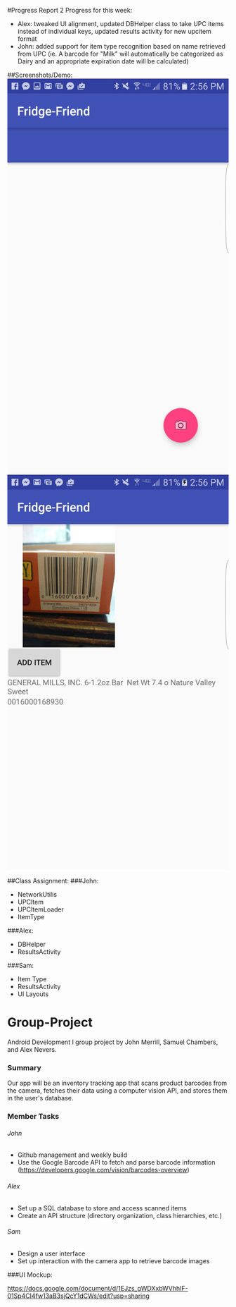 #Progress Report 2
Progress for this week:
- Alex: tweaked UI alignment, updated DBHelper class to take UPC items instead of individual keys, updated results activity for new upcitem format
- John: added support for item type recognition based on name retrieved from UPC (ie. A barcode for "Milk" will automatically be categorized as Dairy and an appropriate expiration date will be calculated)

##Screenshots/Demo:
![Alt text](/screenshot/MainActivity.png?raw=true "MainActivity")
![Alt text](/screenshot/ResultActivity.png?raw=true "ResultsActivity")

##Class Assignment:
###John:
- NetworkUtilis
- UPCItem
- UPCItemLoader
- ItemType

###Alex:
- DBHelper
- ResultsActivity

###Sam:
- Item Type 
- ResultsActivity
- UI Layouts
 
# Group-Project
Android Development I group project by John Merrill, Samuel Chambers, and Alex Nevers. 


### Summary
Our app will be an inventory tracking app that scans product barcodes from the camera, fetches their data using a computer vision API, and stores them in the user's database.

### Member Tasks
###### John
- Github management and weekly build 
- Use the Google Barcode API to fetch and parse barcode information 
  (https://developers.google.com/vision/barcodes-overview)

###### Alex
- Set up a SQL database to store and access scanned items 
- Create an API structure (directory organization, class hierarchies, etc.)

###### Sam
- Design a user interface
- Set up interaction with the camera app to retrieve barcode images

###UI Mockup:

https://docs.google.com/document/d/1EJzs_gWDXxbWVhhIF-01Sp4CI4fw13aB3sjQcY1dCWs/edit?usp=sharing
